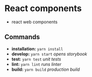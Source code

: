 # React components

* react web components

## Commands
* **installation:** `yarn install`
* **develop:** `yarn start` *opens storybook*
* **test:** `yarn test` *unit tests*
* **lint:** `yarn lint` *runs linter*
* **build:** `yarn build` *production build*

